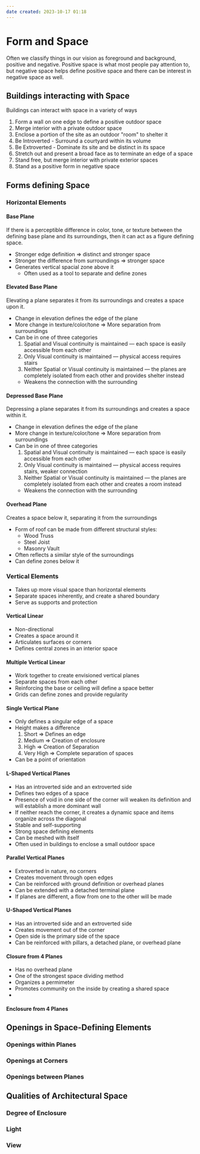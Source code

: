 ```yaml
---
date created: 2023-10-17 01:18
---
```


# Form and Space

Often we classify things in our vision as foreground and background, positive and negative. Positive space is what most people pay attention to, but negative space helps define positive space and there can be interest in negative space as well.

## Buildings interacting with Space

Buildings can interact with space in a variety of ways

1. Form a wall on one edge to define a positive outdoor space
2. Merge interior with a private outdoor space
3. Enclose a portion of the site as an outdoor "room" to shelter it
4. Be Introverted - Surround a courtyard within its volume
5. Be Extroverted - Dominate its site and be distinct in its space
6. Stretch out and present a broad face as to terminate an edge of a space
7. Stand free, but merge interior with private exterior spaces
8. Stand as a positive form in negative space

## Forms defining Space

### Horizontal Elements

#### Base Plane

If there is a perceptible difference in color, tone, or texture between the defining base plane and its surroundings, then it can act as a figure defining space.

- Stronger edge definition => distinct and stronger space
- Stronger the difference from surroundings => stronger space
- Generates vertical spacial zone above it
  - Often used as a tool to separate and define zones

#### Elevated Base Plane

Elevating a plane separates it from its surroundings and creates a space upon it.

- Change in elevation defines the edge of the plane
- More change in texture/color/tone => More separation from surroundings
- Can be in one of three categories
  1. Spatial and Visual continuity is maintained — each space is easily accessible from each other
  2. Only Visual continuity is maintained — physical access requires stairs
  3. Neither Spatial or Visual continuity is maintained — the planes are completely isolated from each other and provides shelter instead
    - Weakens the connection with the surrounding

#### Depressed Base Plane

Depressing a plane separates it from its surroundings and creates a space within it.

- Change in elevation defines the edge of the plane
- More change in texture/color/tone => More separation from surroundings
- Can be in one of three categories
  1. Spatial and Visual continuity is maintained — each space is easily accessible from each other
  2. Only Visual continuity is maintained — physical access requires stairs, weaker connection
  3. Neither Spatial or Visual continuity is maintained — the planes are completely isolated from each other and creates a room instead
    - Weakens the connection with the surrounding

#### Overhead Plane

Creates a space below it, separating it from the surroundings

- Form of roof can be made from different structural styles:
	- Wood Truss
	- Steel Joist
	- Masonry Vault
- Often reflects a similar style of the surroundings
- Can define zones below it

### Vertical Elements

- Takes up more visual space than horizontal elements
- Separate spaces inherently, and create a shared boundary
- Serve as supports and protection 

#### Vertical Linear

- Non-directional
- Creates a space around it
- Articulates surfaces or corners
- Defines central zones in an interior space

#### Multiple Vertical Linear

- Work together to create envisioned vertical planes
- Separate spaces from each other
- Reinforcing the base or ceiling will define a space better
- Grids can define zones and provide regularity

#### Single Vertical Plane

- Only defines a singular edge of a space
- Height makes a difference
	1. Short => Defines an edge
	2. Medium => Creation of enclosure
	3. High => Creation of Separation
	4. Very High => Complete separation of spaces
- Can be a point of orientation

#### L-Shaped Vertical Planes

- Has an introverted side and an extroverted side
- Defines two edges of a space
- Presence of void in one side of the corner will weaken its definition and will establish a more dominant wall
- If neither reach the corner, it creates a dynamic space and items organize across the diagonal
- Stable and self-supporting
- Strong space defining elements
- Can be meshed with itself
- Often used in buildings to enclose a small outdoor space

#### Parallel Vertical Planes

- Extroverted in nature, no corners
- Creates movement through open edges
- Can be reinforced with ground definition or overhead planes
- Can be extended with a detached terminal plane
- If planes are different, a flow from one to the other will be made

#### U-Shaped Vertical Planes

- Has an introverted side and an extroverted side
- Creates movement out of the corner
- Open side is the primary side of the space
- Can be reinforced with pillars, a detached plane, or overhead plane

#### Closure from 4 Planes

- Has no overhead plane
- One of the strongest space dividing method
- Organizes a permimeter
- Promotes community on the inside by creating a shared space
- 

#### Enclosure from 4 Planes

## Openings in Space-Defining Elements

### Openings within Planes

### Openings at Corners

### Openings between Planes

## Qualities of Architectural Space

### Degree of Enclosure

### Light

### View
